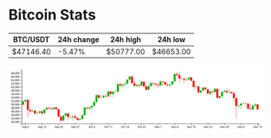 # Bitcoin Stats

BTC/USDT|24h change|24h high|24h low|
|---|---|---|---|
|$47146.40|-5.47%|$50777.00|$46653.00|

<img src="./chart.svg">
